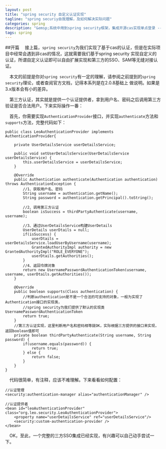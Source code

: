 ```yaml
---
layout: post
title: "spring security 自定义认证实现"
tagline: "spring securiy自我理解，及如何解决实际问题"
categories: spring
description: "&emsp;系统中用到spring security框架，集成开源cas实现单点登录 -- 三方认证"
tags: spring 
---
```

##开篇
&emsp;接上篇，`spring security`为我们实现了基于cas的认证，但是在实际项目中经常会遇到非cas的情况，这就需要我们基于spring security
实现自定义的认证，所谓自定义认证即可以自由扩展实现和第三方的SSO、SAM等无缝对接认证。  

&emsp;本文的前提是你对`spring security`有一定的理解，请参阅之前提到的`spring security`理论，或者查阅官方文档，记得本系列是在2.0.8基础上
做说明。如果是3.x版本会有小的差异。  

&emsp;第三方认证，其实就是提供一个认证提供者，拿到用户名、密码之后调用第三方验证是否合法用户。下来实际操作一番：  

&emsp;首先，你需要实现`AuthenticationProvider`接口，并实现`authenticate`方法和`supports`方法，完整代码如下： 
    
    public class LeoAuthenticationProvider implements AuthenticationProvider{
    
        private UserDetailsService userDetailsService;

        public void setUserDetailsService(UserDetailsService userDetailsService) {
            this.userDetailsService = userDetailsService;
        }

        @Override
        public Authentication authenticate(Authentication authentication) throws AuthenticationException {
            //1、获取用户名、密码
            String username = authentication.getName();
            String password = authentication.getPrincipal().toString();
            
            //2、调用第三方认证
            boolean isSuccess = thirdPartyAuthenticate(username, username);
            
            //3、通过UserDetailsService构建UserDetails
            UserDetails userDtails = null;
            if(isSuccess) {
                userDtails = userDetailsService.loadUserByUsername(username);
                GrantedAuthorityImpl authority = new GrantedAuthorityImpl("ROLE_EVERYONE");
                userDtails.getAuthorities();
            }
            //4、返回令牌对象
            return new UsernamePasswordAuthenticationToken(username, username, userDtails.getAuthorities());
        }

        @Override
        public boolean supports(Class authentication) {
            //判断authentication是不是一个合法的可支持的对象，一般为实现了Authentication接口的实现类，
            //spring security为我们提供了默认的实现类UsernamePasswordAuthenticationToken
            return true;
        }
        //第三方认证实现，这里判断用户名和密码相等就OK，实际根据三方提供的接口来实现，返回boolean值即可
        private boolean thirdPartyAuthenticate(String username, String password) {
            if(username.equals(password)) {
                return true;
            } else {
                return false;
            }
        }
    }

&emsp;代码很简单，有注释，应该不难理解。下来看看如何配置： 
    
    //认证管理
    <security:authentication-manager alias="authenticationManager" />

    //认证提供者
    <bean id="leoAuthenticationProvider" class="org.leo.security.LeoAuthenticationProvider">
        <property name="userDetailsService" ref="userDetailsService"/>
        <security:custom-authentication-provider />
    </bean>

&emsp;OK，至此，一个完整的三方SSO集成已经实现，有兴趣可以自己动手尝试一下。

